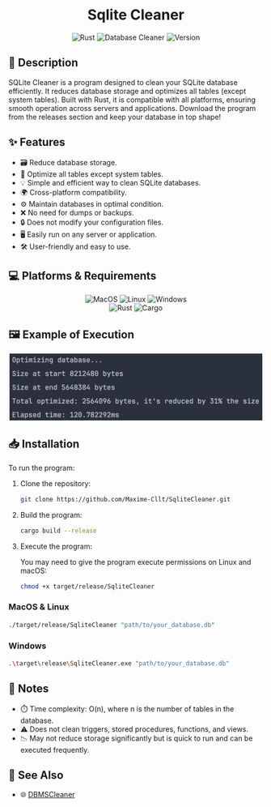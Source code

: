 <div align="center">
<h1>Sqlite Cleaner</h1>
</div>

<div align="center">
    <img src="https://img.shields.io/badge/Rust-dea584?style=for-the-badge&logo=rust&logoColor=white" alt="Rust" />
    <img src="https://img.shields.io/badge/Sqlite-Cleaner-53a863?style=for-the-badge" alt="Database Cleaner" />
    <img src="https://img.shields.io/badge/Version-1.0.0-informational?style=for-the-badge" alt="Version" />
</div>

## 📜 Description

SQLite Cleaner is a program designed to clean your SQLite database efficiently. It reduces database storage and optimizes all tables (except system tables). Built with Rust, it is compatible with all platforms, ensuring smooth operation across servers and applications. Download the program from the releases section and keep your database in top shape!

## ✨ Features

- 🗃️ Reduce database storage.
- 🚀 Optimize all tables except system tables.
- 💡 Simple and efficient way to clean SQLite databases.
- 🌍 Cross-platform compatibility.
- ⚙️ Maintain databases in optimal condition.
- ❌ No need for dumps or backups.
- 🔒 Does not modify your configuration files.
- 🖥️ Easily run on any server or application.
- 🛠️ User-friendly and easy to use.

## 💻 Platforms & Requirements

<div align="center">
<img src="https://img.shields.io/badge/OS-MacOS-informational?style=flat&logo=apple&logoColor=white&color=53a863" alt="MacOS" />
<img src="https://img.shields.io/badge/OS-Linux-informational?style=flat&logo=linux&logoColor=white&color=53a863" alt="Linux" />
<img src="https://img.shields.io/badge/OS-Windows-informational?style=flat&logo=windows&logoColor=white&color=53a863" alt="Windows" />
</div>

<div align="center">
<img src="https://img.shields.io/badge/Rust-1.83+-informational?style=flat&logo=rust&logoColor=white&color=53a863" alt="Rust" />
<img src="https://img.shields.io/badge/Cargo-informational?style=flat&logo=rust&logoColor=white&color=53a863" alt="Cargo" />
</div>

## 🖼️ Example of Execution

<div align="center">
<img src="assets/Example.png" alt="Example" width="500px" height="auto" />
</div>

## 📥 Installation

To run the program:

1. Clone the repository:

   ```bash
   git clone https://github.com/Maxime-Cllt/SqliteCleaner.git
   ```

2. Build the program:

   ```bash
   cargo build --release
   ```

3. Execute the program:

   You may need to give the program execute permissions on Linux and macOS:

   ```bash
   chmod +x target/release/SqliteCleaner
   ```

### MacOS & Linux

```bash
./target/release/SqliteCleaner "path/to/your_database.db"
```

### Windows

```bash
.\target\release\SqliteCleaner.exe "path/to/your_database.db"
```

## 📝 Notes

- ⏱️ Time complexity: O(n), where n is the number of tables in the database.
- ⚠️ Does not clean triggers, stored procedures, functions, and views.
- 📉 May not reduce storage significantly but is quick to run and can be executed frequently.

## 🔗 See Also

- 🌐 [DBMSCleaner](https://github.com/Maxime-Cllt/DBMSCleaner)
